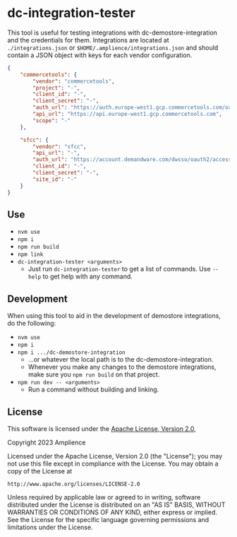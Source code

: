 # dc-integration-tester

This tool is useful for testing integrations with dc-demostore-integration and the credentials for them. Integrations are located at `./integrations.json` or `$HOME/.amplience/integrations.json` and should contain a JSON object with keys for each vendor configuration.

```json
{
	"commercetools": {
		"vendor": "commercetools",
		"project": "-",
		"client_id": "-",
		"client_secret": "-",
		"auth_url": "https://auth.europe-west1.gcp.commercetools.com/oauth/token",
		"api_url": "https://api.europe-west1.gcp.commercetools.com",
		"scope": "-"
	},

	"sfcc": {
		"vendor": "sfcc",
		"api_url": "-",
		"auth_url": "https://account.demandware.com/dwsso/oauth2/access_token",
		"client_id": "-",
		"client_secret": "-",
		"site_id": "-"
	}
}
```

## Use

-   `nvm use`
-   `npm i`
-   `npm run build`
-   `npm link`
-   `dc-integration-tester <arguments>`
    -   Just run `dc-integration-tester` to get a list of commands. Use `--help` to get help with any command.

## Development

When using this tool to aid in the development of demostore integrations, do the following:

-   `nvm use`
-   `npm i`
-   `npm i .../dc-demostore-integration`
    -   ...or whatever the local path is to the dc-demostore-integration.
    -   Whenever you make any changes to the demostore integrations, make sure you `npm run build` on that project.
-   `npm run dev -- <arguments>`
    -   Run a command without building and linking.

## License

This software is licensed under the [Apache License, Version 2.0](http://www.apache.org/licenses/LICENSE-2.0),

Copyright 2023 Amplience

Licensed under the Apache License, Version 2.0 (the "License"); you may not use this file except in compliance with the License. You may obtain a copy of the License at

```
http://www.apache.org/licenses/LICENSE-2.0
```

Unless required by applicable law or agreed to in writing, software distributed under the License is distributed on an "AS IS" BASIS, WITHOUT WARRANTIES OR CONDITIONS OF ANY KIND, either express or implied. See the License for the specific language governing permissions and limitations under the License.
